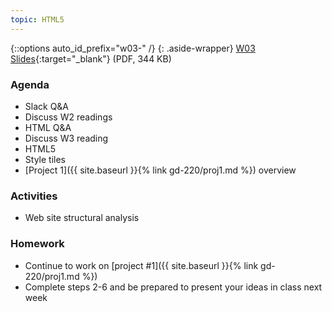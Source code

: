 ```yaml
---
topic: HTML5
---
```


{::options auto_id_prefix="w03-" /}
{: .aside-wrapper}
<span class="highlighter">
[W03 Slides](files/w03.min.pdf){:target="_blank"} (PDF, 344 KB)
</span>

### Agenda

- Slack Q&A
- Discuss W2 readings
- HTML Q&A
- Discuss W3 reading
- HTML5
- Style tiles
- [Project 1]({{ site.baseurl }}{% link gd-220/proj1.md %}) overview

### Activities

- Web site structural analysis

### Homework

- Continue to work on [project #1]({{ site.baseurl }}{% link gd-220/proj1.md %})
- Complete steps 2-6 and be prepared to present your ideas in class next week
